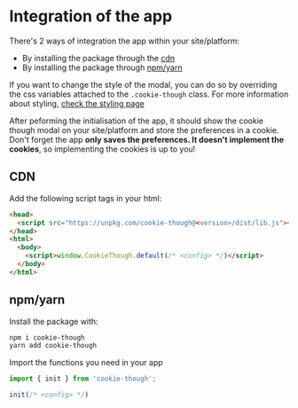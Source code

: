 # Integration of the app

There's 2 ways of integration the app within your site/platform:

* By installing the package through the [cdn](##cdn)
* By installing the package through [npm/yarn](##npm/yarn)

If you want to change the style of the modal, you can do so by overriding the css variables attached to the `.cookie-though` class. For more information about styling, [check the styling page](/docs/styling)

After peforming the initialisation of the app, it should show the cookie though modal on your site/platform and store the preferences in a cookie. Don't forget the app **only saves the preferences. It doesn't implement the cookies**, so implementing the cookies is up to you!

## CDN

Add the following script tags in your html:

```html
<head>
  <script src="https://unpkg.com/cookie-though@<version>/dist/lib.js"></script>
</head>
<html>
  <body>
    <script>window.CookieThough.default(/* <config> */)</script>
  </body>
</html>
```

## npm/yarn

Install the package with:

```bash
npm i cookie-though
yarn add cookie-though
```

Import the functions you need in your app

```js
import { init } from 'cookie-though';

init(/* <config> */)
```
